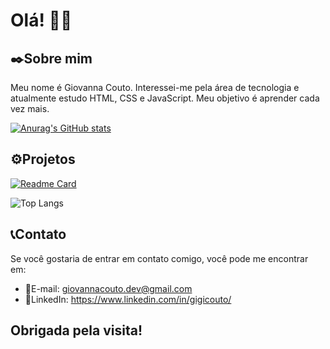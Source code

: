 # Olá! 🖖🏻

## ✒️Sobre mim

Meu nome é Giovanna Couto. Interessei-me pela área de tecnologia e atualmente estudo HTML, CSS e JavaScript. Meu objetivo é aprender cada vez mais.

[![Anurag's GitHub stats](https://github-readme-stats.vercel.app/api?username=gigicouto&show_icons=true&theme=codeSTACKr)](https://github.com/gigicouto)

## ⚙️Projetos

[![Readme Card](https://github-readme-stats.vercel.app/api/pin/?username=gigicouto&repo=clone_tiktok&theme=dark)](https://github.com/gigicouto/TikTok-Project-Ebac)

![Top Langs](https://github-readme-stats.vercel.app/api/top-langs/?username=gigicouto&layout=compact)

## 📞Contato

Se você gostaria de entrar em contato comigo, você pode me encontrar em:

- 📧E-mail: giovannacouto.dev@gmail.com
- 👔LinkedIn: https://www.linkedin.com/in/gigicouto/

## Obrigada pela visita!

